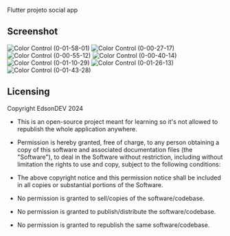 Flutter projeto social app
## Screenshot

![Color Control (0-01-58-01)](https://user-images.githubusercontent.com/57150383/117729069-c08c5380-b203-11eb-8437-3cfb7dba830c.png)
![Color Control (0-00-27-17)](https://user-images.githubusercontent.com/57150383/117729428-3f818c00-b204-11eb-8812-6c04ac99e083.png)
![Color Control (0-00-55-12)](https://user-images.githubusercontent.com/57150383/117729419-3b556e80-b204-11eb-9c7a-bef071c01afa.png)
![Color Control (0-00-40-14)](https://user-images.githubusercontent.com/57150383/117729430-3f818c00-b204-11eb-974c-1102f0d6606d.png)
![Color Control (0-01-10-29)](https://user-images.githubusercontent.com/57150383/117729424-3db7c880-b204-11eb-9ae5-bd1be867b38e.png)
![Color Control (0-01-26-13)](https://user-images.githubusercontent.com/57150383/117729425-3e505f00-b204-11eb-91f1-d4fb0773efc1.png)
![Color Control (0-01-43-28)](https://user-images.githubusercontent.com/57150383/117729426-3ee8f580-b204-11eb-9780-53a1cac0c728.png)

## Licensing
Copyright EdsonDEV 2024

* This is an open-source project meant for learning so it's not allowed to republish the whole application anywhere.

* Permission is hereby granted, free of charge, to any person obtaining a copy of this software and associated documentation files (the "Software"), to deal in the Software without restriction, including without limitation the rights to use and copy, subject to the following conditions:

* The above copyright notice and this permission notice shall be included in all copies or substantial portions of the Software.

* No permission is granted to sell/copies of the software/codebase.

* No permission is granted to publish/distribute the software/codebase.

* No permission is granted to republish the same software/codebase.
